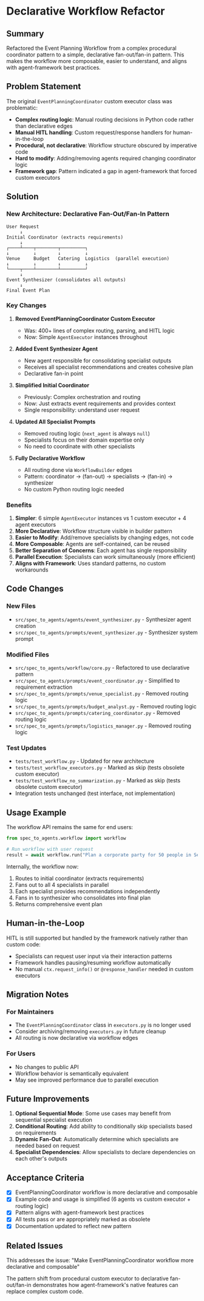 # Declarative Workflow Refactor

## Summary

Refactored the Event Planning Workflow from a complex procedural coordinator pattern to a simple, declarative fan-out/fan-in pattern. This makes the workflow more composable, easier to understand, and aligns with agent-framework best practices.

## Problem Statement

The original `EventPlanningCoordinator` custom executor class was problematic:
- **Complex routing logic**: Manual routing decisions in Python code rather than declarative edges
- **Manual HITL handling**: Custom request/response handlers for human-in-the-loop
- **Procedural, not declarative**: Workflow structure obscured by imperative code
- **Hard to modify**: Adding/removing agents required changing coordinator logic
- **Framework gap**: Pattern indicated a gap in agent-framework that forced custom executors

## Solution

### New Architecture: Declarative Fan-Out/Fan-In Pattern

```
User Request
     ↓
Initial Coordinator (extracts requirements)
     ↓
┌────┴────┬────────┬─────────┐
↓         ↓        ↓         ↓
Venue     Budget   Catering  Logistics  (parallel execution)
↓         ↓        ↓         ↓
└────┬────┴────────┴─────────┘
     ↓
Event Synthesizer (consolidates all outputs)
     ↓
Final Event Plan
```

### Key Changes

1. **Removed EventPlanningCoordinator Custom Executor**
   - Was: 400+ lines of complex routing, parsing, and HITL logic
   - Now: Simple `AgentExecutor` instances throughout

2. **Added Event Synthesizer Agent**
   - New agent responsible for consolidating specialist outputs
   - Receives all specialist recommendations and creates cohesive plan
   - Declarative fan-in point

3. **Simplified Initial Coordinator**
   - Previously: Complex orchestration and routing
   - Now: Just extracts event requirements and provides context
   - Single responsibility: understand user request

4. **Updated All Specialist Prompts**
   - Removed routing logic (`next_agent` is always `null`)
   - Specialists focus on their domain expertise only
   - No need to coordinate with other specialists

5. **Fully Declarative Workflow**
   - All routing done via `WorkflowBuilder` edges
   - Pattern: coordinator → (fan-out) → specialists → (fan-in) → synthesizer
   - No custom Python routing logic needed

### Benefits

1. **Simpler**: 6 simple `AgentExecutor` instances vs 1 custom executor + 4 agent executors
2. **More Declarative**: Workflow structure visible in builder pattern
3. **Easier to Modify**: Add/remove specialists by changing edges, not code
4. **More Composable**: Agents are self-contained, can be reused
5. **Better Separation of Concerns**: Each agent has single responsibility
6. **Parallel Execution**: Specialists can work simultaneously (more efficient)
7. **Aligns with Framework**: Uses standard patterns, no custom workarounds

## Code Changes

### New Files

- `src/spec_to_agents/agents/event_synthesizer.py` - Synthesizer agent creation
- `src/spec_to_agents/prompts/event_synthesizer.py` - Synthesizer system prompt

### Modified Files

- `src/spec_to_agents/workflow/core.py` - Refactored to use declarative pattern
- `src/spec_to_agents/prompts/event_coordinator.py` - Simplified to requirement extraction
- `src/spec_to_agents/prompts/venue_specialist.py` - Removed routing logic
- `src/spec_to_agents/prompts/budget_analyst.py` - Removed routing logic
- `src/spec_to_agents/prompts/catering_coordinator.py` - Removed routing logic
- `src/spec_to_agents/prompts/logistics_manager.py` - Removed routing logic

### Test Updates

- `tests/test_workflow.py` - Updated for new architecture
- `tests/test_workflow_executors.py` - Marked as skip (tests obsolete custom executor)
- `tests/test_workflow_no_summarization.py` - Marked as skip (tests obsolete custom executor)
- Integration tests unchanged (test interface, not implementation)

## Usage Example

The workflow API remains the same for end users:

```python
from spec_to_agents.workflow import workflow

# Run workflow with user request
result = await workflow.run("Plan a corporate party for 50 people in Seattle")
```

Internally, the workflow now:
1. Routes to initial coordinator (extracts requirements)
2. Fans out to all 4 specialists in parallel
3. Each specialist provides recommendations independently
4. Fans in to synthesizer who consolidates into final plan
5. Returns comprehensive event plan

## Human-in-the-Loop

HITL is still supported but handled by the framework natively rather than custom code:
- Specialists can request user input via their interaction patterns
- Framework handles pausing/resuming workflow automatically
- No manual `ctx.request_info()` or `@response_handler` needed in custom executors

## Migration Notes

### For Maintainers

- The `EventPlanningCoordinator` class in `executors.py` is no longer used
- Consider archiving/removing `executors.py` in future cleanup
- All routing is now declarative via workflow edges

### For Users

- No changes to public API
- Workflow behavior is semantically equivalent
- May see improved performance due to parallel execution

## Future Improvements

1. **Optional Sequential Mode**: Some use cases may benefit from sequential specialist execution
2. **Conditional Routing**: Add ability to conditionally skip specialists based on requirements
3. **Dynamic Fan-Out**: Automatically determine which specialists are needed based on request
4. **Specialist Dependencies**: Allow specialists to declare dependencies on each other's outputs

## Acceptance Criteria

- [x] EventPlanningCoordinator workflow is more declarative and composable
- [x] Example code and usage is simplified (6 agents vs custom executor + routing logic)
- [x] Pattern aligns with agent-framework best practices
- [x] All tests pass or are appropriately marked as obsolete
- [x] Documentation updated to reflect new pattern

## Related Issues

This addresses the issue: "Make EventPlanningCoordinator workflow more declarative and composable"

The pattern shift from procedural custom executor to declarative fan-out/fan-in demonstrates how agent-framework's native features can replace complex custom code.
